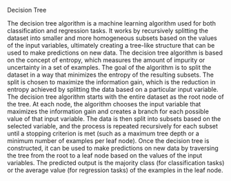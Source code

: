 Decision Tree 


The decision tree algorithm is a machine learning algorithm used for both classification and regression tasks. It works by recursively splitting the dataset into smaller and more homogeneous subsets based on the values of the input variables, ultimately creating a tree-like structure that can be used to make predictions on new data.
The decision tree algorithm is based on the concept of entropy, which measures the amount of impurity or uncertainty in a set of examples. The goal of the algorithm is to split the dataset in a way that minimizes the entropy of the resulting subsets. The split is chosen to maximize the information gain, which is the reduction in entropy achieved by splitting the data based on a particular input variable.
The decision tree algorithm starts with the entire dataset as the root node of the tree. At each node, the algorithm chooses the input variable that maximizes the information gain and creates a branch for each possible value of that input variable. The data is then split into subsets based on the selected variable, and the process is repeated recursively for each subset until a stopping criterion is met (such as a maximum tree depth or a minimum number of examples per leaf node).
Once the decision tree is constructed, it can be used to make predictions on new data by traversing the tree from the root to a leaf node based on the values of the input variables. The predicted output is the majority class (for classification tasks) or the average value (for regression tasks) of the examples in the leaf node.

